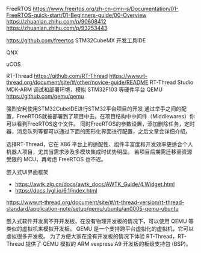 FreeRTOS
https://www.freertos.org/zh-cn-cmn-s/Documentation/01-FreeRTOS-quick-start/01-Beginners-guide/00-Overview
https://zhuanlan.zhihu.com/p/90608412
https://zhuanlan.zhihu.com/p/93253443

https://github.com/freertos
STM32CubeMX 开发工具IDE

QNX

uCOS

RT-Thread
https://github.com/RT-Thread
https://www.rt-thread.org/document/site/#/other/novice-guide/README
RT-Thread Studio
MDK-ARM 调试和部署环境，模拟 STM32F103 等硬件平台
QEMU
https://github.com/qemu/qemu

强烈安利使用STM32CubeIDE进行STM32平台项目的开发
通过举手之间的配置，FreeRTOS就被部署到了项目中去。在项目结构中中间件（Middlewares）你可以看到FreeRTOS这个文件。
同时FreeRTOS的参数设置，添加删除任务，定时器，消息队列等都可以通过下面的图形化界面进行配置，之后文章会详细介绍。

选择RT-Thread，它在 X86 平台上的适配性、组件丰富度和开发效率更适合个人机器人项目，尤其当需求涉及多模块集成时优势明显。
若项目后期需迁移至资源受限的 MCU，再考虑 FreeRTOS 也不迟。

嵌入式UI界面框架
- https://awtk.zlg.cn/docs/awtk_docs/AWTK_Guide/4.Widget.html
- https://docs.lvgl.io/6.1/index.html

https://www.rt-thread.org/document/site/#/rt-thread-version/rt-thread-standard/application-note/setup/qemu/ubuntu/an0005-qemu-ubuntu

嵌入式软件开发离不开开发板，在没有物理开发板的情况下，可以使用 QEMU 等类似的虚拟机来模拟开发板。
QEMU 是一个支持跨平台虚拟化的虚拟机，它可以虚拟很多开发板。
为了方便大家在没有开发板的情况下体验 RT-Thread，RT-Thread 提供了 QEMU 模拟的 ARM vexpress A9 开发板的板级支持包 (BSP)。





